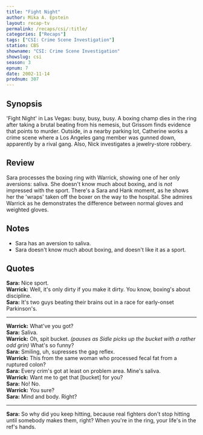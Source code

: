 ```yaml
---
title: "Fight Night"
author: Mika A. Epstein
layout: recap-tv
permalink: /recaps/csi/:title/
categories: ["Recaps"]
tags: ["CSI: Crime Scene Investigation"]
station: CBS
showname: "CSI: Crime Scene Investigation"
showslug: csi
season: 3
epnum: 7
date: 2002-11-14
prodnum: 307  
---
```


## Synopsis

'Fight Night' in Las Vegas: busy, busy, busy. A boxing champ dies in the ring after taking a brutal beating from his nemesis, but Grissom finds evidence that points to murder. Outside, in a nearby parking lot, Catherine works a crime scene where a Los Angeles gang member was gunned down, apparently by a rival gang. Also, Nick investigates a jewelry-store robbery.

## Review

Sara processes the boxing ring with Warrick, showing one of her only aversions: saliva. She doesn't know much about boxing, and is _not_ impressed with the sport. There's a Sara and Hank moment, as he shows her the 'wraps' taken off the boxer on the way to the hospital. She admires Warrick as he demonstrates the difference between normal gloves and weighted gloves.

## Notes

* Sara has an aversion to saliva.  
* Sara doesn't know much about boxing, and doesn't like it as a sport.

## Quotes

**Sara:** Nice sport.  
**Warrick:** Well, it's only dirty if you make it dirty. You know, boxing's about discipline.  
**Sara:** It's two guys beating their brains out in a race for early-onset Parkinson's.  

- - -

**Warrick:** What've you got?  
**Sara:** Saliva.  
**Warrick:** Oh, spit bucket. _(pauses as Sidle picks up the bucket with a rather odd grin)_ What's so funny?  
**Sara:** Smiling, uh, supresses the gag reflex.  
**Warrick:** This from the same woman who processed fecal fat from a ruptured colon?  
**Sara:** Every crim's got at least on problem area. Mine's saliva.  
**Warrick:** Want me to get that [bucket] for you?  
**Sara:** No! No.  
**Warrick:** You sure?  
**Sara:** Mind and body. Right?  

- - -

**Sara:** So why did you keep hitting, because real fighters don't stop hitting until somebody makes them, right? When you're in the ring, your life's in the ref's hands.

